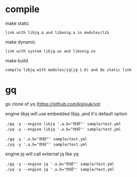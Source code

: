# compile

make static
````
link with libjq.a and libonig.a in modules/lib
````
make dynamic

````
link with system libjq.so and libonig.so
````
make build
````
compile libjq with modules/jq(jq-1.6) and do static link
````


# gq

go clone of yq (https://github.com/kislyuk/yq)

engine libjq will use embedded libjq ,and it's default option
````
./gq -y --engine libjq '.a.b="你好"' sample/test.yml
./yq -y --engine libjq '.a.b="你好"' sample/test.yml

./gq -y '.a.b="你好"' sample/test.yml
./yq -y '.a.b="你好"' sample/test.yml
````
engine jq will call external jq like yq
````
./gq -y --engine jq '.a.b="你好"' sample/test.yml
./yq -y --engine jq '.a.b="你好"' sample/test.yml
````
